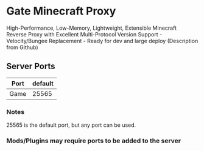 # Gate Minecraft Proxy
High-Performance, Low-Memory, Lightweight, Extensible Minecraft Reverse Proxy with Excellent Multi-Protocol Version Support - Velocity/Bungee Replacement - Ready for dev and large deploy (Description from Github)

## Server Ports

| Port  | default |
|-------|---------|
| Game  | 25565   |

### Notes

<!--Notes about the server ports.-->
25565 is the default port, but any port can be used.

### Mods/Plugins may require ports to be added to the server